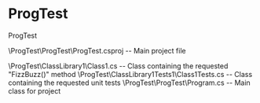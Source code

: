 # ProgTest
ProgTest

\ProgTest\ProgTest\ProgTest.csproj -- Main project file

\ProgTest\ClassLibrary1\Class1.cs -- Class containing the requested "FizzBuzz()" method
\ProgTest\ClassLibrary1Tests1\Class1Tests.cs -- Class containing the requested unit tests
\ProgTest\ProgTest\Program.cs -- Main class for project
